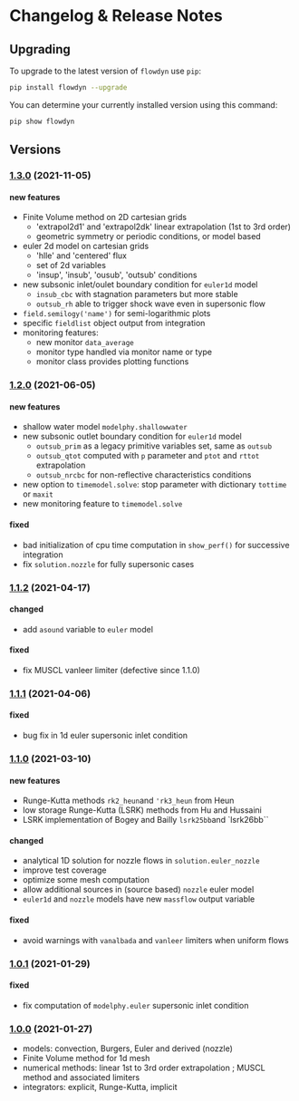 # Changelog & Release Notes

## Upgrading

To upgrade to the latest version of `flowdyn` use `pip`:

```bash
pip install flowdyn --upgrade
```

You can determine your currently installed version using this command:

```bash
pip show flowdyn
```

## Versions

### [1.3.0](https://pypi.org/project/flowdyn/) (2021-11-05)

#### new features

- Finite Volume method on 2D cartesian grids
  - 'extrapol2d1' and 'extrapol2dk' linear extrapolation (1st to 3rd order)
  - geometric symmetry or periodic conditions, or model based
- euler 2d model on cartesian grids
  - 'hlle' and 'centered' flux
  - set of 2d variables
  - 'insup', 'insub', 'ousub', 'outsub' conditions
- new subsonic inlet/oulet boundary condition for `euler1d` model
  - `insub_cbc` with stagnation parameters but more stable
  - `outsub_rh` able to trigger shock wave even in supersonic flow
- `field.semilogy('name')` for semi-logarithmic plots
- specific `fieldlist` object output from integration
- monitoring features:
  - new monitor `data_average`
  - monitor type handled via monitor name or type
  - monitor class provides plotting functions

### [1.2.0](https://pypi.org/project/flowdyn/) (2021-06-05)

#### new features

- shallow water model `modelphy.shallowwater`
- new subsonic outlet boundary condition for `euler1d` model
  - `outsub_prim` as a legacy primitive variables set, same as `outsub`
  - `outsub_qtot` computed with `p` parameter and `ptot` and `rttot` extrapolation
  - `outsub_nrcbc` for non-reflective characteristics conditions
- new option to `timemodel.solve`: stop parameter with dictionary `tottime` or `maxit`
- new monitoring feature to `timemodel.solve`

#### fixed

- bad initialization of cpu time computation in `show_perf()` for successive integration
- fix `solution.nozzle` for fully supersonic cases

### [1.1.2](https://pypi.org/project/flowdyn/) (2021-04-17)

#### changed

- add `asound` variable to `euler` model

#### fixed

- fix MUSCL vanleer limiter (defective since 1.1.0)

### [1.1.1](https://pypi.org/project/flowdyn/) (2021-04-06)

#### fixed

- bug fix in 1d euler supersonic inlet condition

### [1.1.0](https://pypi.org/project/flowdyn/) (2021-03-10)

#### new features

- Runge-Kutta methods `rk2_heun`and `'rk3_heun` from Heun
- low storage Runge-Kutta (LSRK) methods from Hu and Hussaini
- LSRK implementation of Bogey and Bailly `lsrk25bb`and `lsrk26bb``

#### changed

- analytical 1D solution for nozzle flows in `solution.euler_nozzle`
- improve test coverage
- optimize some mesh computation
- allow additional sources in (source based) `nozzle` euler model
- `euler1d` and `nozzle` models have new `massflow` output variable

#### fixed

- avoid warnings with `vanalbada` and `vanleer` limiters when uniform flows

### [1.0.1](https://pypi.org/project/flowdyn/) (2021-01-29)

#### fixed

- fix computation of `modelphy.euler` supersonic inlet condition

### [1.0.0](https://pypi.org/project/flowdyn/) (2021-01-27)

- models: convection, Burgers, Euler and derived (nozzle)
- Finite Volume method for 1d mesh
- numerical methods: linear 1st to 3rd order extrapolation ; MUSCL method and associated limiters
- integrators: explicit, Runge-Kutta, implicit
